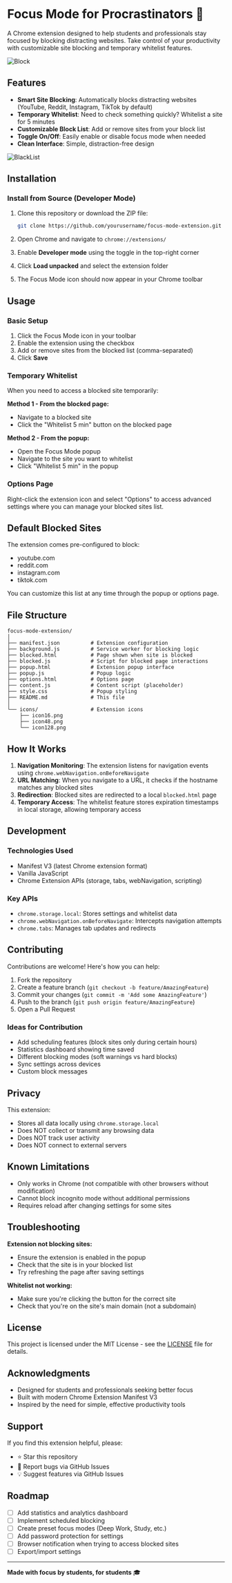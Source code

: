 # Focus Mode for Procrastinators 🚀

A Chrome extension designed to help students and professionals stay focused by blocking distracting websites. Take control of your productivity with customizable site blocking and temporary whitelist features.

![Block](screenshots/Block.png)


## Features

- **Smart Site Blocking**: Automatically blocks distracting websites (YouTube, Reddit, Instagram, TikTok by default)
- **Temporary Whitelist**: Need to check something quickly? Whitelist a site for 5 minutes
- **Customizable Block List**: Add or remove sites from your block list
- **Toggle On/Off**: Easily enable or disable focus mode when needed
- **Clean Interface**: Simple, distraction-free design

![BlackList](screenshots/blacklist.png)

## Installation

### Install from Source (Developer Mode)

1. Clone this repository or download the ZIP file:
   ```bash
   git clone https://github.com/yourusername/focus-mode-extension.git
   ```

2. Open Chrome and navigate to `chrome://extensions/`

3. Enable **Developer mode** using the toggle in the top-right corner

4. Click **Load unpacked** and select the extension folder

5. The Focus Mode icon should now appear in your Chrome toolbar

## Usage

### Basic Setup

1. Click the Focus Mode icon in your toolbar
2. Enable the extension using the checkbox
3. Add or remove sites from the blocked list (comma-separated)
4. Click **Save**

### Temporary Whitelist

When you need to access a blocked site temporarily:

**Method 1 - From the blocked page:**
- Navigate to a blocked site
- Click the "Whitelist 5 min" button on the blocked page

**Method 2 - From the popup:**
- Open the Focus Mode popup
- Navigate to the site you want to whitelist
- Click "Whitelist 5 min" in the popup

### Options Page

Right-click the extension icon and select "Options" to access advanced settings where you can manage your blocked sites list.

## Default Blocked Sites

The extension comes pre-configured to block:
- youtube.com
- reddit.com
- instagram.com
- tiktok.com

You can customize this list at any time through the popup or options page.

## File Structure

```
focus-mode-extension/
│
├── manifest.json          # Extension configuration
├── background.js          # Service worker for blocking logic
├── blocked.html           # Page shown when site is blocked
├── blocked.js             # Script for blocked page interactions
├── popup.html             # Extension popup interface
├── popup.js               # Popup logic
├── options.html           # Options page
├── content.js             # Content script (placeholder)
├── style.css              # Popup styling
├── README.md              # This file
│
└── icons/                 # Extension icons
    ├── icon16.png
    ├── icon48.png
    └── icon128.png
```

## How It Works

1. **Navigation Monitoring**: The extension listens for navigation events using `chrome.webNavigation.onBeforeNavigate`
2. **URL Matching**: When you navigate to a URL, it checks if the hostname matches any blocked sites
3. **Redirection**: Blocked sites are redirected to a local `blocked.html` page
4. **Temporary Access**: The whitelist feature stores expiration timestamps in local storage, allowing temporary access

## Development

### Technologies Used

- Manifest V3 (latest Chrome extension format)
- Vanilla JavaScript
- Chrome Extension APIs (storage, tabs, webNavigation, scripting)

### Key APIs

- `chrome.storage.local`: Stores settings and whitelist data
- `chrome.webNavigation.onBeforeNavigate`: Intercepts navigation attempts
- `chrome.tabs`: Manages tab updates and redirects

## Contributing

Contributions are welcome! Here's how you can help:

1. Fork the repository
2. Create a feature branch (`git checkout -b feature/AmazingFeature`)
3. Commit your changes (`git commit -m 'Add some AmazingFeature'`)
4. Push to the branch (`git push origin feature/AmazingFeature`)
5. Open a Pull Request

### Ideas for Contribution

- Add scheduling features (block sites only during certain hours)
- Statistics dashboard showing time saved
- Different blocking modes (soft warnings vs hard blocks)
- Sync settings across devices
- Custom block messages

## Privacy

This extension:
- Stores all data locally using `chrome.storage.local`
- Does NOT collect or transmit any browsing data
- Does NOT track user activity
- Does NOT connect to external servers

## Known Limitations

- Only works in Chrome (not compatible with other browsers without modification)
- Cannot block incognito mode without additional permissions
- Requires reload after changing settings for some sites

## Troubleshooting

**Extension not blocking sites:**
- Ensure the extension is enabled in the popup
- Check that the site is in your blocked list
- Try refreshing the page after saving settings

**Whitelist not working:**
- Make sure you're clicking the button for the correct site
- Check that you're on the site's main domain (not a subdomain)

## License

This project is licensed under the MIT License - see the [LICENSE](LICENSE) file for details.

## Acknowledgments

- Designed for students and professionals seeking better focus
- Built with modern Chrome Extension Manifest V3
- Inspired by the need for simple, effective productivity tools

## Support

If you find this extension helpful, please:
- ⭐ Star this repository
- 🐛 Report bugs via GitHub Issues
- 💡 Suggest features via GitHub Issues

## Roadmap

- [ ] Add statistics and analytics dashboard
- [ ] Implement scheduled blocking
- [ ] Create preset focus modes (Deep Work, Study, etc.)
- [ ] Add password protection for settings
- [ ] Browser notification when trying to access blocked sites
- [ ] Export/import settings

---

**Made with focus by students, for students** 🎓
